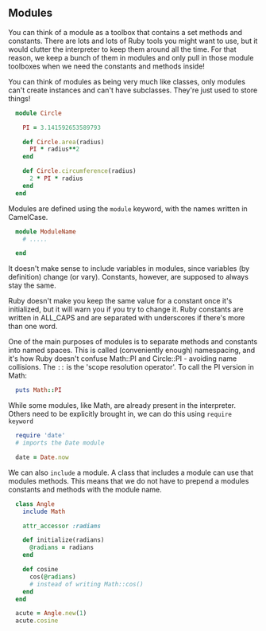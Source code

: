## Modules

You can think of a module as a toolbox that contains a set methods and constants. There are lots and lots of Ruby tools you might want to use, but it would clutter the interpreter to keep them around all the time. For that reason, we keep a bunch of them in modules and only pull in those module toolboxes when we need the constants and methods inside!

You can think of modules as being very much like classes, only modules can't create instances and can't have subclasses. They're just used to store things!


```ruby
  module Circle

    PI = 3.141592653589793

    def Circle.area(radius)
      PI * radius**2
    end

    def Circle.circumference(radius)
      2 * PI * radius
    end
  end
```

Modules are defined using the `module` keyword, with the names written in CamelCase.

```ruby
  module ModuleName
    # .....

  end  
```

It doesn't make sense to include variables in modules, since variables (by definition) change (or vary). Constants, however, are supposed to always stay the same.

Ruby doesn't make you keep the same value for a constant once it's initialized, but it will warn you if you try to change it. Ruby constants are written in ALL_CAPS and are separated with underscores if there's more than one word.

One of the main purposes of modules is to separate methods and constants into named spaces. This is called (conveniently enough) namespacing, and it's how Ruby doesn't confuse Math::PI and Circle::PI - avoiding name collisions. The `::` is the 'scope resolution operator'. To call the PI version in Math:

```ruby
  puts Math::PI
```

While some modules, like Math, are already present in the interpreter. Others need to be explicitly brought in, we can do this using `require keyword`

```ruby
  require 'date'
  # imports the Date module

  date = Date.now
```  

We can also `include` a module. A class that includes a module can use that modules methods. This means that we do not have to prepend a modules constants and methods with the module name.

```ruby
  class Angle
    include Math

    attr_accessor :radians

    def initialize(radians)
      @radians = radians
    end

    def cosine
      cos(@radians)
      # instead of writing Math::cos()
    end
  end

  acute = Angle.new(1)
  acute.cosine
```
